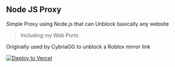 ## Node JS Proxy
Simple Proxy using Node.js that can Unblock basically any website
> Including my Web Ports

Originally used by CybriaGG to unblock a Roblox mirror link

[![Deploy to Vercel](https://vercel.com/button)](https://vercel.com/new/clone?repository-url=https%3A%2F%2Fgithub.com%2FCybriaTech%2FCybriaGG)
